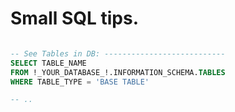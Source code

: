 # Small SQL tips.

```sql

-- See Tables in DB: ---------------------------
SELECT TABLE_NAME 
FROM !_YOUR_DATABASE_!.INFORMATION_SCHEMA.TABLES 
WHERE TABLE_TYPE = 'BASE TABLE'

-- ..


```